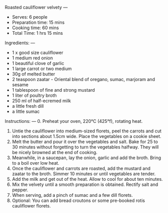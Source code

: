 Roasted cauliflower velvety
—
* Serves: 6 people
* Preparation time: 15 mins
* Cooking time: 60 mins
* Total Time: 1 hrs 15 mins

Ingredients:
—
* 1 x good size cauliflower
* 1 medium red onion
* 1 beautiful clove of garlic
* 1 large carrot or two medium
* 30g of melted butter
* 2 teaspoon zaatar - Oriental blend of oregano, sumac, marjoram and sesame
* 1 tablespoon of fine and strong mustard
* 1 liter of poultry broth
* 250 ml of half-ecremed milk
* a little fresh dill
* a little sumac

Instructions:
—
0. Preheat your oven, 220°C (425°f), rotating heat.
1. Untie the cauliflower into medium-sized florets, peel the carrots and cut into sections about 1.5cm wide. Place the vegetables on a cookie sheet.
2. Melt the butter and pour it over the vegetables and salt. Bake for 25 to 30 minutes without forgetting to turn the vegetables halfway. They will be nicely browned at the end of cooking.
3. Meanwhile, in a saucepan, lay the onion, garlic and add the broth. Bring to a boil over low heat.
4. Once the cauliflower and carrots are roasted, add the mustard and zaatar to the broth. Simmer 10 minutes or until vegetables are tender.
5. Add the milk and get out of the heat. Allow to cool for about ten minutes.
6. Mix the velvety until a smooth preparation is obtained. Rectify salt and pepper.
7. When serving, add a pinch of sumac and a few dill florets.
8. Optional: You can add bread croutons or some pre-booked rotis cauliflower florets.